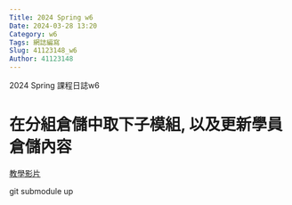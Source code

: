 ```yaml
---
Title: 2024 Spring w6
Date: 2024-03-28 13:20
Category: w6
Tags: 網誌編寫
Slug: 41123148_w6
Author: 41123148
---
```


2024 Spring 課程日誌w6

<!-- PELICAN_END_SUMMARY -->

# 在分組倉儲中取下子模組, 以及更新學員倉儲內容

[教學影片]

git submodule up




[教學影片]:https://mde.tw/cd2024/blog/2024-cd-2a-w6.html
